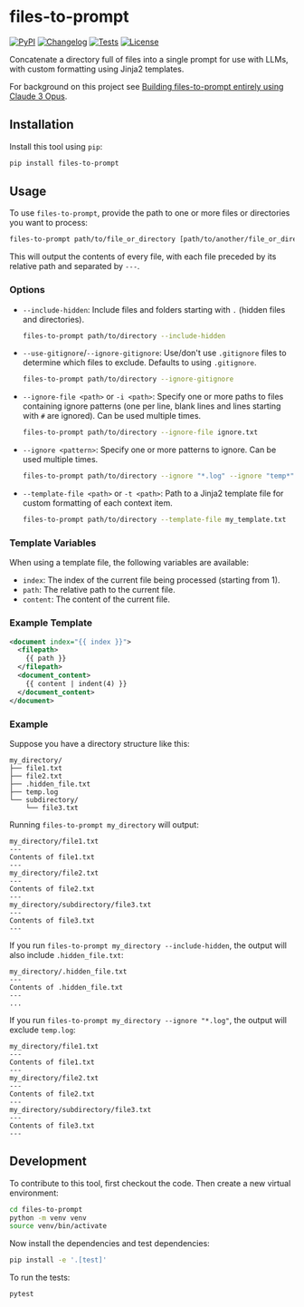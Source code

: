 # files-to-prompt

[![PyPI](https://img.shields.io/pypi/v/files-to-prompt.svg)](https://pypi.org/project/files-to-prompt/)
[![Changelog](https://img.shields.io/github/v/release/simonw/files-to-prompt?include_prereleases&label=changelog)](https://github.com/simonw/files-to-prompt/releases)
[![Tests](https://github.com/simonw/files-to-prompt/actions/workflows/test.yml/badge.svg)](https://github.com/simonw/files-to-prompt/actions/workflows/test.yml)
[![License](https://img.shields.io/badge/license-Apache%202.0-blue.svg)](https://github.com/simonw/files-to-prompt/blob/master/LICENSE)

Concatenate a directory full of files into a single prompt for use with LLMs, with custom formatting using Jinja2 templates.

For background on this project see [Building files-to-prompt entirely using Claude 3 Opus](https://simonwillison.net/2024/Apr/8/files-to-prompt/).

## Installation

Install this tool using `pip`:

```bash
pip install files-to-prompt
```

## Usage

To use `files-to-prompt`, provide the path to one or more files or directories you want to process:

```bash
files-to-prompt path/to/file_or_directory [path/to/another/file_or_directory ...]
```

This will output the contents of every file, with each file preceded by its relative path and separated by `---`.

### Options

- `--include-hidden`: Include files and folders starting with `.` (hidden files and directories).

  ```bash
  files-to-prompt path/to/directory --include-hidden
  ```

- `--use-gitignore`/`--ignore-gitignore`: Use/don't use `.gitignore` files to determine which files to exclude. Defaults to using `.gitignore`.

  ```bash
  files-to-prompt path/to/directory --ignore-gitignore
  ```

- `--ignore-file <path>` or `-i <path>`: Specify one or more paths to files containing ignore patterns (one per line, blank lines and lines starting with `#` are ignored). Can be used multiple times.

  ```bash
  files-to-prompt path/to/directory --ignore-file ignore.txt
  ```

- `--ignore <pattern>`: Specify one or more patterns to ignore. Can be used multiple times.

  ```bash
  files-to-prompt path/to/directory --ignore "*.log" --ignore "temp*"
  ```


- `--template-file <path>` or `-t <path>`: Path to a Jinja2 template file for custom formatting of each context item.

   ```bash
   files-to-prompt path/to/directory --template-file my_template.txt
   ```

### Template Variables

When using a template file, the following variables are available:

- `index`: The index of the current file being processed (starting from 1).
- `path`: The relative path to the current file.
- `content`: The content of the current file.

### Example Template

```xml
<document index="{{ index }}">
  <filepath>
    {{ path }}
  </filepath>
  <document_content>
    {{ content | indent(4) }}
  </document_content>
</document>
```
### Example

Suppose you have a directory structure like this:

```
my_directory/
├── file1.txt
├── file2.txt
├── .hidden_file.txt
├── temp.log
└── subdirectory/
    └── file3.txt
```

Running `files-to-prompt my_directory` will output:

```
my_directory/file1.txt
---
Contents of file1.txt
---
my_directory/file2.txt
---
Contents of file2.txt
---
my_directory/subdirectory/file3.txt
---
Contents of file3.txt
---
```

If you run `files-to-prompt my_directory --include-hidden`, the output will also include `.hidden_file.txt`:

```
my_directory/.hidden_file.txt
---
Contents of .hidden_file.txt
---
...
```

If you run `files-to-prompt my_directory --ignore "*.log"`, the output will exclude `temp.log`:

```
my_directory/file1.txt
---
Contents of file1.txt
---
my_directory/file2.txt
---
Contents of file2.txt
---
my_directory/subdirectory/file3.txt
---
Contents of file3.txt
---
```
## Development

To contribute to this tool, first checkout the code. Then create a new virtual environment:

```bash
cd files-to-prompt
python -m venv venv
source venv/bin/activate
```

Now install the dependencies and test dependencies:

```bash
pip install -e '.[test]'
```

To run the tests:

```bash
pytest
```
